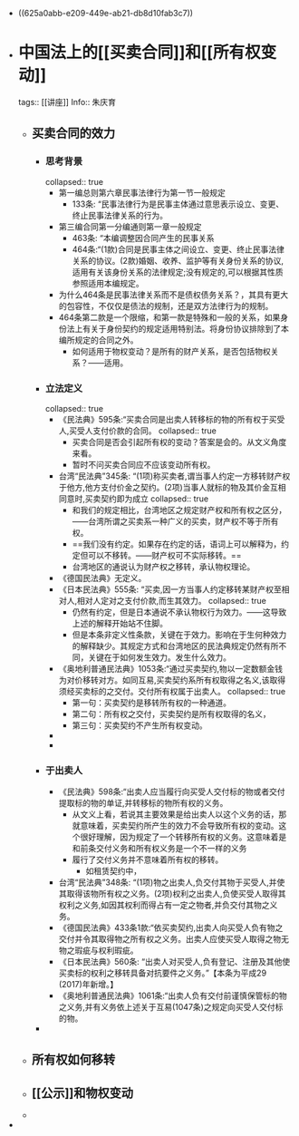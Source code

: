 - ((625a0abb-e209-449e-ab21-db8d10fab3c7))
- # 中国法上的[[买卖合同]]和[[所有权变动]]
  tags:: [[讲座]]
  Info:: 朱庆育
	- ## 买卖合同的效力
		- ### 思考背景
		  collapsed:: true
			- 第一编总则第六章民事法律行为第一节一般规定
				- 133条: “民事法律行为是民事主体通过意思表示设立、变更、终止民事法律关系的行为。
			- 第三编合同第一分编通则第一章一般规定
				- 463条: “本编调整因合同产生的民事关系
				- 464条:“(1款)合同是民事主体之间设立、变更、终止民事法律关系的协议。(2款)婚姻、收养、监护等有关身份关系的协议,适用有关该身份关系的法律规定;没有规定的,可以根据其性质参照适用本编规定。
			- 为什么464条是民事法律关系而不是债权债务关系？，其具有更大的包容性，不仅仅是债法的规制，还是双方法律行为的规制。
			- 464条第二款是一个限缩，和第一款是特殊和一般的关系，如果身份法上有关于身份契约的规定适用特别法。将身份协议排除到了本编所规定的合同之外。
				- 如何适用于物权变动？是所有的财产关系，是否包括物权关系？——适用。
		- ### 立法定义
		  collapsed:: true
			- 《民法典》595条:“买卖合同是出卖人转移标的物的所有权于买受人,买受人支付价款的合同。
			  collapsed:: true
				- 买卖合同是否会引起所有权的变动？答案是会的。从文义角度来看。
				- 暂时不问买卖合同应不应该变动所有权。
			- 台湾“民法典”345条: “(1项)称买卖者,谓当事人约定一方移转财产权于他方,他方支付价金之契约。(2项)当事人就标的物及其价金互相同意时,买卖契约即为成立
			  collapsed:: true
				- 和我们的规定相比，台湾地区之规定财产权和所有权之区分，——台湾所谓之买卖系一种广义的买卖，财产权不等于所有权。
				- ==我们没有约定。如果存在约定的话，语词上可以解释为，约定但可以不移转。——财产权可不实际移转。==
				- 台湾地区的通说认为财产权之移转，承认物权理论。
			- 《德国民法典》无定义。
			- 《日本民法典》555条: “买卖,因一方当事人约定移转某财产权至相对人,相对人定对之支付价款,而生其效力。
			  collapsed:: true
				- 仍然有约定，但是日本通说不承认物权行为效力。——这导致上述的解释开始站不住脚。
				- 但是本条非定义性条款，关键在于效力。影响在于生何种效力的解释缺少。其规定方式和台湾地区的民法典规定仍然有所不同，关键在于如何发生效力。发生什么效力。
			- 《奥地利普通民法典》1053条:“通过买卖契约,物以一定数额金钱为对价移转对方。如同互易,买卖契约系所有权取得之名义,该取得须经买卖标的之交付。交付所有权属于出卖人。
			  collapsed:: true
				- 第一句：买卖契约是移转所有权的一种通道。
				- 第二句：所有权之交付，买卖契约是所有权取得的名义，
				- 第三句：买卖契约不产生所有权变动。
			-
			-
		- ### 于出卖人
			- 《民法典》598条:“出卖人应当履行向买受人交付标的物或者交付提取标的物的单证,并转移标的物所有权的义务。
				- 从文义上看，若说其主要效果是给出卖人以这个义务的话，那就意味着，买卖契约所产生的效力不会导致所有权的变动。这个很好理解，因为规定了一个转移所有权的义务。这意味着是和前条交付义务和所有权义务是一个不一样的义务
				- 履行了交付义务并不意味着所有权的移转。
					- 如租赁契约中，
			- 台湾“民法典”348条: “(1项)物之出卖人,负交付其物于买受人,并使其取得该物所有权之义务。(2项)权利之出卖人,负使买受人取得其权利之义务,如因其权利而得占有一定之物者,并负交付其物之义务。
			- 《德国民法典》433条1款:“依买卖契约,出卖人向买受人负有物之交付并令其取得物之所有权之义务。出卖人应使买受人取得之物无物之瑕疵与权利瑕疵。
			- 《日本民法典》560条: “出卖人对买受人,负有登记、注册及其他使买卖标的权利之移转具备对抗要件之义务。”【本条为平成29 (2017)年新增。】
			- 《奥地利普通民法典》1061条:“出卖人负有交付前谨慎保管标的物之义务,并有义务依上述关于互易(1047条)之规定向买受人交付标的物。
		-
	- ## 所有权如何移转
	- ## [[公示]]和物权变动
	-
-